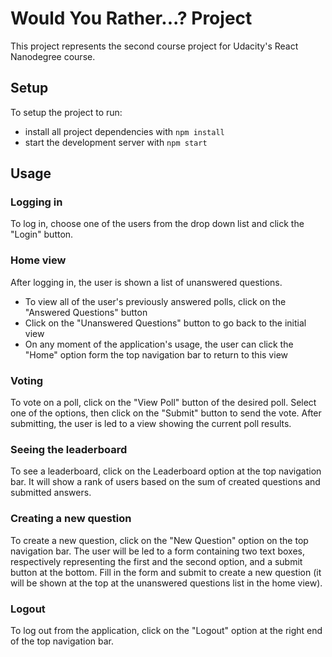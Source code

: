 # Would You Rather...? Project

This project represents the second course project for Udacity's React Nanodegree course.

## Setup

To setup the project to run:

* install all project dependencies with `npm install`
* start the development server with `npm start`

## Usage

### Logging in

To log in, choose one of the users from the drop down list and click the "Login" button.

### Home view

After logging in, the user is shown a list of unanswered questions.

* To view all of the user's previously answered polls, click on the "Answered Questions" button
* Click on the "Unanswered Questions" button to go back to the initial view
* On any moment of the application's usage, the user can click the "Home" option form the top navigation bar to return to this view

### Voting

To vote on a poll, click on the "View Poll" button of the desired poll.
Select one of the options, then click on the "Submit" button to send the vote.
After submitting, the user is led to a view showing the current poll results.

### Seeing the leaderboard

To see a leaderboard, click on the Leaderboard option at the top navigation bar. 
It will show a rank of users based on the sum of created questions and submitted answers.

### Creating a new question

To create a new question, click on the "New Question" option on the top navigation bar.
The user will be led to a form containing two text boxes, respectively representing the first and the second option, and a submit button at the bottom. Fill in the form and submit to create a new question (it will be shown at the top at the unanswered questions list in the home view).

### Logout

To log out from the application, click on the "Logout" option at the right end of the top navigation bar.